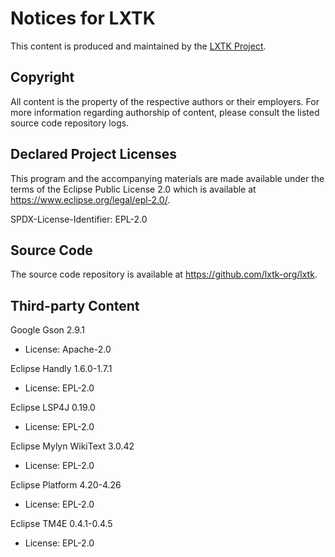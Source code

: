 # Notices for LXTK

This content is produced and maintained by the [LXTK Project](https://lxtk.org).

## Copyright

All content is the property of the respective authors or their employers.
For more information regarding authorship of content, please consult the
listed source code repository logs.

## Declared Project Licenses

This program and the accompanying materials are made available under
the terms of the Eclipse Public License 2.0 which is available at
<https://www.eclipse.org/legal/epl-2.0/>.

SPDX-License-Identifier: EPL-2.0

## Source Code

The source code repository is available at <https://github.com/lxtk-org/lxtk>.

## Third-party Content

Google Gson 2.9.1

 * License: Apache-2.0

Eclipse Handly 1.6.0-1.7.1

 * License: EPL-2.0

Eclipse LSP4J 0.19.0

 * License: EPL-2.0

Eclipse Mylyn WikiText 3.0.42

 * License: EPL-2.0

Eclipse Platform 4.20-4.26

 * License: EPL-2.0

Eclipse TM4E 0.4.1-0.4.5

 * License: EPL-2.0
